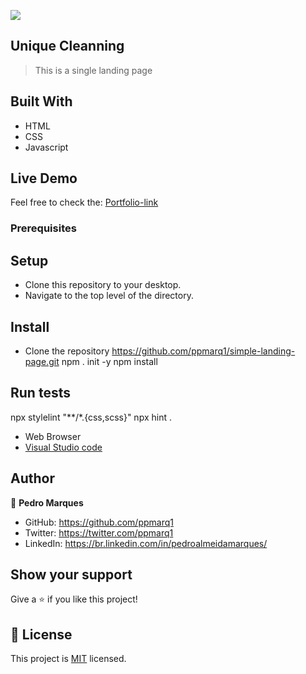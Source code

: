 ![](https://img.shields.io/badge/Microverse-blueviolet)

## Unique Cleanning

> This is a single landing page

## Built With

- HTML
- CSS
- Javascript

## Live Demo

Feel free to check the: [Portfolio-link](soon)



### Prerequisites

## Setup
- Clone this repository to your desktop.
- Navigate to the top level of the directory.

## Install
- Clone the repository
https://github.com/ppmarq1/simple-landing-page.git
npm . init -y
npm install

## Run tests
npx stylelint "**/*.{css,scss}"
npx hint .


- Web Browser
- [Visual Studio code](https://code.visualstudio.com/)

## Author

👤 **Pedro Marques**

- GitHub: https://github.com/ppmarq1
- Twitter: https://twitter.com/ppmarq1
- LinkedIn: https://br.linkedin.com/in/pedroalmeidamarques/  


## Show your support

Give a ⭐️ if you like this project!


## 📝 License

This project is [MIT](./MIT.md) licensed.
